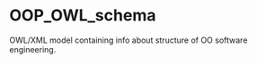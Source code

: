 OOP_OWL_schema
==============
OWL/XML model containing info about structure of OO software engineering.
